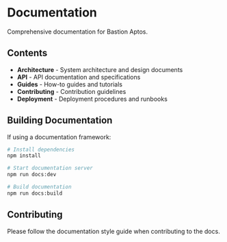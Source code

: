 # Documentation

Comprehensive documentation for Bastion Aptos.

## Contents

- **Architecture** - System architecture and design documents
- **API** - API documentation and specifications
- **Guides** - How-to guides and tutorials
- **Contributing** - Contribution guidelines
- **Deployment** - Deployment procedures and runbooks

## Building Documentation

If using a documentation framework:

```bash
# Install dependencies
npm install

# Start documentation server
npm run docs:dev

# Build documentation
npm run docs:build
```

## Contributing

Please follow the documentation style guide when contributing to the docs.
